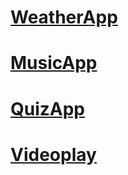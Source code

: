 # [WeatherApp]( https://emanuelone.github.io/WeatherApp)
# [MusicApp]( https://github.com/emanuelone/MusicApp)
# [QuizApp]( https://github.com/emanuelone/Quiz)
# [Videoplay]( https://github.com/emanuelone/VideoPlay)
